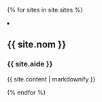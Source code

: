 {% for sites in site.sites %}
    <li>
      <h2>{{ site.nom }}</h2>
      <h3>{{ site.aide }}</h3>
      <p>{{ site.content | markdownify }}</p>
    </li>
  {% endfor %}